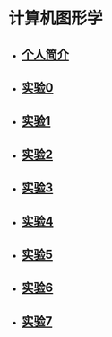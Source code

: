 # 计算机图形学

* ## [个人简介]()  

* ## [实验0](https://itachi-zyt.github.io/little%20dog.png)  
 
* ## [实验1](https://itachi-zyt.github.io/%E5%AE%9E%E9%AA%8C%E4%B8%80.html)

* ## [实验2](https://itachi-zyt.github.io/201812213501021/index.html)    

* ## [实验3](https://itachi-zyt.github.io/201812213501021/index.html)   
 
* ## [实验4](https://itachi-zyt.github.io/201812213501021-lab4/index.html)

* ## [实验5](https://itachi-zyt.github.io/201812213501021-lab5/lab5/lab5.html) 

* ## [实验6]() 

* ## [实验7](https://itachi-zyt.github.io/课程设计/index.html) 



